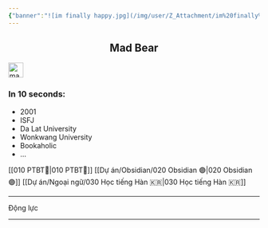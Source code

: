 ```yaml
---
{"banner":"![im finally happy.jpg](/img/user/Z_Attachment/im%20finally%20happy.jpg)","banner_y":0.42,"banner_lock":false,"dg-publish":true,"dg-home":true,"dg-pinned":true,"title":"🏠 Homepage","permalink":"/000-homepage/","pinned":true,"tags":["gardenEntry"],"dgPassFrontmatter":true}
---
```


## <center>Mad Bear</center>

<img src="https://i.imgur.com/8jWLVWM.png" alt="madbear-icon" style="width: 30px;">


### In 10 seconds:
- 2001
- ISFJ
- Da Lat University
- Wonkwang University
- Bookaholic
- ...

[[010 PTBT🧐\|010 PTBT🧐]]
[[Dự án/Obsidian/020 Obsidian 🟣\|020 Obsidian 🟣]]
[[Dự án/Ngoại ngữ/030 Học tiếng Hàn 🇰🇷\|030 Học tiếng Hàn 🇰🇷]]
___
Động lực

___

